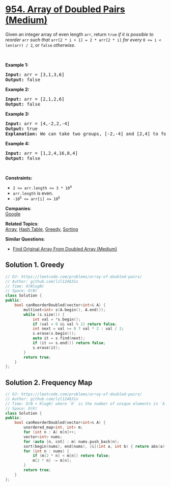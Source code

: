 # [954. Array of Doubled Pairs (Medium)](https://leetcode.com/problems/array-of-doubled-pairs/)

<p>Given an integer array of even length <code>arr</code>, return <code>true</code><em> if it is possible to reorder </em><code>arr</code><em> such that </em><code>arr[2 * i + 1] = 2 * arr[2 * i]</code><em> for every </em><code>0 &lt;= i &lt; len(arr) / 2</code><em>, or </em><code>false</code><em> otherwise</em>.</p>

<p>&nbsp;</p>
<p><strong>Example 1:</strong></p>

<pre><strong>Input:</strong> arr = [3,1,3,6]
<strong>Output:</strong> false
</pre>

<p><strong>Example 2:</strong></p>

<pre><strong>Input:</strong> arr = [2,1,2,6]
<strong>Output:</strong> false
</pre>

<p><strong>Example 3:</strong></p>

<pre><strong>Input:</strong> arr = [4,-2,2,-4]
<strong>Output:</strong> true
<strong>Explanation:</strong> We can take two groups, [-2,-4] and [2,4] to form [-2,-4,2,4] or [2,4,-2,-4].
</pre>

<p><strong>Example 4:</strong></p>

<pre><strong>Input:</strong> arr = [1,2,4,16,8,4]
<strong>Output:</strong> false
</pre>

<p>&nbsp;</p>
<p><strong>Constraints:</strong></p>

<ul>
	<li><code>2 &lt;= arr.length &lt;= 3 * 10<sup>4</sup></code></li>
	<li><code>arr.length</code> is even.</li>
	<li><code>-10<sup>5</sup> &lt;= arr[i] &lt;= 10<sup>5</sup></code></li>
</ul>


**Companies**:  
[Google](https://leetcode.com/company/google)

**Related Topics**:  
[Array](https://leetcode.com/tag/array/), [Hash Table](https://leetcode.com/tag/hash-table/), [Greedy](https://leetcode.com/tag/greedy/), [Sorting](https://leetcode.com/tag/sorting/)

**Similar Questions**:
* [Find Original Array From Doubled Array (Medium)](https://leetcode.com/problems/find-original-array-from-doubled-array/)

## Solution 1. Greedy

```cpp
// OJ: https://leetcode.com/problems/array-of-doubled-pairs/
// Author: github.com/lzl124631x
// Time: O(NlogN)
// Space: O(N)
class Solution {
public:
    bool canReorderDoubled(vector<int>& A) {
        multiset<int> s(A.begin(), A.end());
        while (s.size()) {
            int val = *s.begin();
            if (val < 0 && val % 2) return false;
            int next = val >= 0 ? val * 2 : val / 2;
            s.erase(s.begin());
            auto it = s.find(next);
            if (it == s.end()) return false;
            s.erase(it);
        }
        return true;
    }
};
```

## Solution 2. Frequency Map

```cpp
// OJ: https://leetcode.com/problems/array-of-doubled-pairs/
// Author: github.com/lzl124631x
// Time: O(N + KlogK) where `K` is the number of unique elements in `A`.
// Space: O(K)
class Solution {
public:
    bool canReorderDoubled(vector<int>& A) {
        unordered_map<int, int> m;
        for (int n : A) m[n]++;
        vector<int> nums;
        for (auto [n, cnt] : m) nums.push_back(n);
        sort(begin(nums), end(nums), [&](int a, int b) { return abs(a) < abs(b); });
        for (int n : nums) {
            if (m[2 * n] < m[n]) return false;
            m[2 * n] -= m[n];
        }
        return true;
    }
};
```